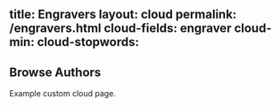 title: Engravers
layout: cloud
permalink: /engravers.html
cloud-fields: engraver
cloud-min: 
cloud-stopwords:
---

## Browse Authors

Example custom cloud page.
